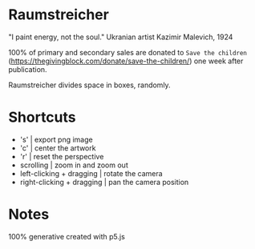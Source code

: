 # Raumstreicher
"I paint energy, not the soul." Ukranian artist Kazimir Malevich, 1924

100% of primary and secondary sales are donated to `Save the children` (https://thegivingblock.com/donate/save-the-children/) one week after publication.

Raumstreicher divides space in boxes, randomly.

# Shortcuts
* 's' | export png image
* 'c' | center the artwork
* 'r' | reset the perspective
* scrolling | zoom in and zoom out 
* left-clicking + dragging | rotate the camera
* right-clicking + dragging | pan the camera position

# Notes
100% generative
created with p5.js
